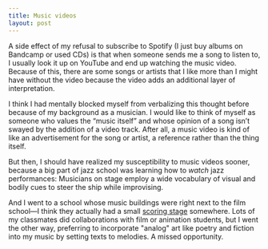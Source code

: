 ```yaml
---
title: Music videos
layout: post
---
```


A side effect of my refusal to subscribe to Spotify (I just buy albums on
Bandcamp or used CDs) is that when someone sends me a song to listen to, I
usually look it up on YouTube and end up watching the music video. Because of
this, there are some songs or artists that I like more than I might have without
the video because the video adds an additional layer of interpretation.

I think I had mentally blocked myself from verbalizing this thought before
because of my background as a musician. I would like to think of myself as
someone who values the “music itself” and whose opinion of a song isn’t swayed
by the addition of a video track. After all, a music video is kind of like an
advertisement for the song or artist, a reference rather than the thing itself.

But then, I should have realized my susceptibility to music videos sooner,
because a big part of jazz school was learning how to *watch* jazz performances:
Musicians on stage employ a wide vocabulary of visual and bodily cues to steer
the ship while improvising.

And I went to a school whose music buildings were right next to the film
school—I think they actually had a small
[scoring stage](https://musicbehindthescreen.blogspot.com/2013/03/scoring-stages-sony-mgm.html)
somewhere. Lots of my classmates did collaborations with film or animation
students, but I went the other way, preferring to incorporate "analog" art like
poetry and fiction into my music by setting texts to melodies. A missed
opportunity.
